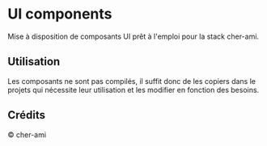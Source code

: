 # UI components

Mise à disposition de composants UI prêt à l'emploi pour la stack cher-ami. 

## Utilisation

Les composants ne sont pas compilés, il suffit donc de les copiers dans le projets qui nécessite leur utilisation
et les modifier en fonction des besoins.

## Crédits 

© cher-ami

